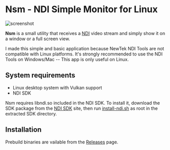 Nsm - NDI Simple Monitor for Linux
==================================

![screenshot](https://i.imgur.com/k1aF4J0l.jpg)


**Nsm** is a small utility that receives a [NDI] video stream and simply show
it on a window or a full screen view.

[NDI]: https://www.newtek.com/ndi/

I made this simple and basic application because NewTek NDI Tools are not
compatible with Linux platforms. It's strongly recommended to use the NDI Tools
on Windows/Mac -- This app is only useful on Linux.

System requirements
-------------------

- Linux desktop system with Vulkan support
- NDI SDK

Nsm requires libndi.so included in the NDI SDK. To install it, download the SDK
package from the [NDI SDK] site, then run [install-ndi.sh] as root in the
extracted SDK directory.

[NDI SDK]: https://www.newtek.com/ndi/sdk/
[install-ndi.sh]: https://gist.github.com/keijiro/0cd095b54e5c2846fb683ad48e8292d2

Installation
------------

Prebuild binaries are vailable from the [Releases] page.

[Releases]: https://github.com/keijiro/Nsm/releases

